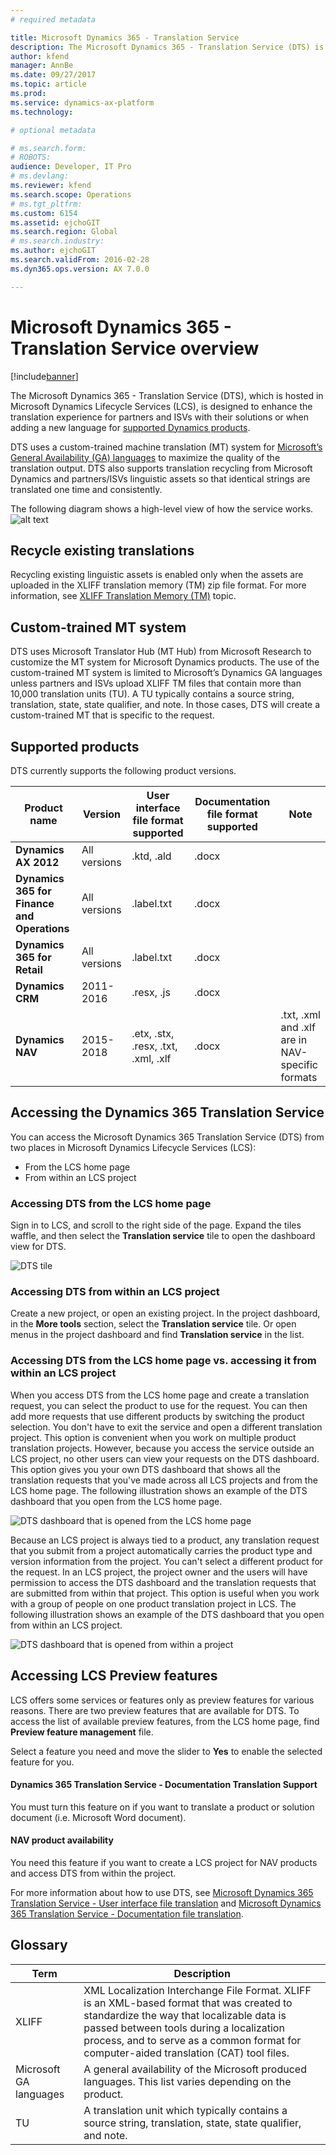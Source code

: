 ```yaml
---
# required metadata

title: Microsoft Dynamics 365 - Translation Service
description: The Microsoft Dynamics 365 - Translation Service (DTS) is designed to enhance the partner and ISV translation experience of their solutions or when adding a new language for supported Microsoft Dynamics products.
author: kfend
manager: AnnBe
ms.date: 09/27/2017
ms.topic: article
ms.prod: 
ms.service: dynamics-ax-platform
ms.technology: 

# optional metadata

# ms.search.form: 
# ROBOTS: 
audience: Developer, IT Pro
# ms.devlang: 
ms.reviewer: kfend
ms.search.scope: Operations
# ms.tgt_pltfrm: 
ms.custom: 6154
ms.assetid: ejchoGIT
ms.search.region: Global
# ms.search.industry: 
ms.author: ejchoGIT
ms.search.validFrom: 2016-02-28
ms.dyn365.ops.version: AX 7.0.0

---
```


# Microsoft Dynamics 365 - Translation Service overview

[!include[banner](../includes/banner.md)]

The Microsoft Dynamics 365 - Translation Service (DTS), which is hosted in Microsoft Dynamics Lifecycle Services (LCS), is designed to enhance the translation experience for partners and ISVs with their solutions or when adding a new language for [supported Dynamics products](./translation-service-overview.md#supported-products).  

DTS uses a custom-trained machine translation (MT) system for [Microsoft’s General Availability (GA) languages](./translation-service-overview.md#glossary) to maximize the quality of the translation output. DTS also supports translation recycling from Microsoft Dynamics and partners/ISVs linguistic assets so that identical strings are translated one time and consistently. 

The following diagram shows a high-level view of how the service works. ![alt text](./media/dts-overview.png "How the DTS works")
 
## Recycle existing translations
Recycling existing linguistic assets is enabled only when the assets are uploaded in the XLIFF translation memory (TM) zip file format. For more information, see [XLIFF Translation Memory (TM)](./use-translation-service-tm.md) topic.

## Custom-trained MT system
DTS uses Microsoft Translator Hub (MT Hub) from Microsoft Research to customize the MT system for Microsoft Dynamics products.
The use of the custom-trained MT system is limited to Microsoft’s Dynamics GA languages unless partners and ISVs upload XLIFF TM files that contain more than 10,000 translation units (TU). A TU typically contains a source string, translation, state, state qualifier, and note. In those cases, DTS will create a custom-trained MT that is specific to the request. 

## Supported products
DTS currently supports the following product versions.  

Product name |	Version |	User interface file format supported |	Documentation file format supported | Note
--- | --- | --- | --- | ---
**Dynamics AX 2012**	| All versions	| .ktd, .ald	| .docx |
**Dynamics 365 for Finance and Operations** | All versions |	.label.txt	| .docx | 
**Dynamics 365 for Retail** | All versions | .label.txt | .docx | 
**Dynamics CRM**	| 2011-2016 |	.resx, .js	| .docx | 
**Dynamics NAV** | 2015-2018	| .etx, .stx, .resx, .txt, .xml, .xlf | .docx |	.txt, .xml and .xlf are in NAV-specific formats


## Accessing the Dynamics 365 Translation Service
You can access the Microsoft Dynamics 365 Translation Service (DTS) from two places in Microsoft Dynamics Lifecycle Services (LCS):

- From the LCS home page
- From within an LCS project

### Accessing DTS from the LCS home page
Sign in to LCS, and scroll to the right side of the page. Expand the tiles waffle, and then select the **Translation service** tile to open the dashboard view for DTS. 

![DTS tile](./media/dts-tile.png "DTS tile")

### Accessing DTS from within an LCS project
Create a new project, or open an existing project. In the project dashboard, in the **More tools** section, select the **Translation service** tile. Or open menus in the project dashboard and find **Translation service** in the list.

### Accessing DTS from the LCS home page vs. accessing it from within an LCS project
When you access DTS from the LCS home page and create a translation request, you can select the product to use for the request. You can then add more requests that use different products by switching the product selection. You don't have to exit the service and open a different translation project. This option is convenient when you work on multiple product translation projects. However, because you access the service outside an LCS project, no other users can view your requests on the DTS dashboard. This option gives you your own DTS dashboard that shows all the translation requests that you've made across all LCS projects and from the LCS home page. The following illustration shows an example of the DTS dashboard that you open from the LCS home page.

![DTS dashboard that is opened from the LCS home page](./media/dts-home-dashboard.png "DTS dashboard that is opened from the LCS home page")

Because an LCS project is always tied to a product, any translation request that you submit from a project automatically carries the product type and version information from the project. You can't select a different product for the request. In an LCS project, the project owner and the users will have permission to access the DTS dashboard and the translation requests that are submitted from within that project. This option is useful when you work with a group of people on one product translation project in LCS. The following illustration shows an example of the DTS dashboard that you open from within an LCS project.

![DTS dashboard that is opened from within a project](./media/dts-project-dashboard.png "DTS dashboard that is opened from within a project")

## Accessing LCS Preview features
LCS offers some services or features only as preview features for various reasons. There are two preview features that are available for DTS. To access the list of available preview features, from the LCS home page, find **Preview feature management** file. 

Select a feature you need and move the slider to **Yes** to enable the selected feature for you. 

#### Dynamics 365 Translation Service - Documentation Translation Support
You must turn this feature on if you want to translate a product or solution document (i.e. Microsoft Word document).

#### NAV product availability
You need this feature if you want to create a LCS project for NAV products and access DTS from within the project. 

For more information about how to use DTS, see [Microsoft Dynamics 365 Translation Service - User interface file translation](use-translation-service.md) and [Microsoft Dynamics 365 Translation Service - Documentation file translation](use-translation-service-ua.md). 


## Glossary
| Term                   | Description |
|------------------------|-------------|
| XLIFF                  | XML Localization Interchange File Format. XLIFF is an XML-based format that was created to standardize the way that localizable data is passed between tools during a localization process, and to serve as a common format for computer-aided translation (CAT) tool files. |
| Microsoft GA languages | A general availability of the Microsoft produced languages. This list varies depending on the product. |
| TU                     | A translation unit which typically contains a source string, translation, state, state qualifier, and note. |


